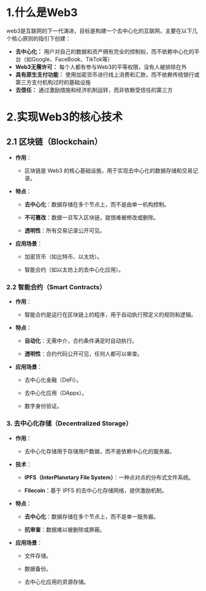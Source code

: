 #  1.什么是Web3

web3是互联网的下一代演进，目标是构建一个去中心化的互联网，主要在以下几个核心原则的指引下创建：
- **去中心化：** 用户对自己的数据和资产拥有完全的控制权，而不依赖中心化的平台（如Google、FaceBook、TikTok等）
- **Web3无需许可：** 每个人都有参与Web3的平等权限，没有人被排除在外
- **具有原生支付功能：** 使用加密货币进行线上消费和汇款，而不依赖传统银行或第三方支付机构过时的基础设施
- **去信任：** 通过激励措施和经济机制运转，而非依赖受信任的第三方


#  2.实现Web3的核心技术

##   2.1 **区块链（Blockchain）**

- **作用**：
    
    - 区块链是 Web3 的核心基础设施，用于实现去中心化的数据存储和交易记录。
        
- **特点**：
    
    - **去中心化**：数据存储在多个节点上，而不是由单一机构控制。
        
    - **不可篡改**：数据一旦写入区块链，就很难被修改或删除。
        
    - **透明性**：所有交易记录公开可见。
        
- **应用场景**：
    
    - 加密货币（如比特币、以太坊）。
        
    - 智能合约（如以太坊上的去中心化应用）。


### 2.2 **智能合约（Smart Contracts）**

- **作用**：
    
    - 智能合约是运行在区块链上的程序，用于自动执行预定义的规则和逻辑。
        
- **特点**：
    
    - **自动化**：无需中介，合约条件满足时自动执行。
        
    - **透明性**：合约代码公开可见，任何人都可以审查。
        
- **应用场景**：
    
    - 去中心化金融（DeFi）。
        
    - 去中心化应用（DApps）。
        
    - 数字身份验证。

### 3. **去中心化存储（Decentralized Storage）**

- **作用**：
    
    - 去中心化存储用于存储用户数据，而不是依赖中心化的服务器。
        
- **技术**：
    
    - **IPFS（InterPlanetary File System）**：一种点对点的分布式文件系统。
        
    - **Filecoin**：基于 IPFS 的去中心化存储网络，提供激励机制。
        
- **特点**：
    
    - **去中心化**：数据存储在多个节点上，而不是单一服务器。
        
    - **抗审查**：数据难以被删除或屏蔽。
        
- **应用场景**：
    
    - 文件存储。
        
    - 数据备份。
        
    - 去中心化应用的资源存储。